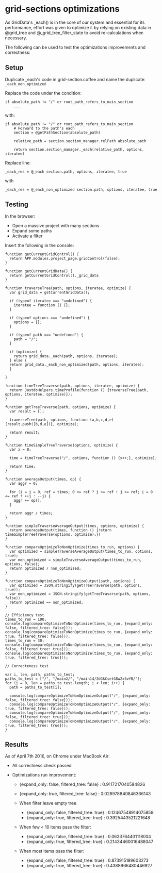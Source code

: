 grid-sections optimizations
===========================

As GridData's _each() is in the core of our system and essential for its
performance, effort was given to optimize it by relying on existing data
in @grid_tree and @_grid_tree_filter_state to avoid re-calculations when
necessary.

The following can be used to test the optimizations improvements and
correctness:

Setup
-----

Duplicate _each's code in grid-section.coffee and name the duplicate: `_each_non_optimized`

Replace the code under the condition:

    if absolute_path != "/" or root_path_refers_to_main_section
        ...

with:

    if absolute_path != "/" or root_path_refers_to_main_section
        # Forward to the path's each
        section = @getPathSection(absolute_path)

        relative_path = section.section_manager.relPath absolute_path

        return section.section_manager._each(relative_path, options, iteratee)

Replace line:

    _each_res = @_each section.path, options, iteratee, true

with

    _each_res = @_each_non_optimized section.path, options, iteratee, true


Testing
-------

In the browser:

* Open a massive project with many sections
* Expand some paths
* Activate a filter

Insert the following in the console:

    function getCurrentGridControl() {
      return APP.modules.project_page.gridControl(false);
    }

    function getCurrentGridData() {
      return getCurrentGridControl()._grid_data
    }

    function traverseTree(path, options, iteratee, optimize) {
      var grid_data = getCurrentGridData();

      if (typeof iteratee === "undefined") {
        iteratee = function () {};
      }

      if (typeof options === "undefined") {
        options = {};
      }

      if (typeof path === "undefined") {
        path = "/";
      }

      if (optimize) {
        return grid_data._each(path, options, iteratee);
      } else {
      return grid_data._each_non_optimized(path, options, iteratee);
      }

    }

    function timeTreeTraverse(path, options, iteratee, optimize) {
      return JustdoHelpers.timeProfile(function () {traverseTree(path, options, iteratee, optimize)});
    }

    function getTreeTraverse(path, options, optimize) {
      var result = [];

      traverseTree(path, options, function (a,b,c,d,e) {result.push([b,d,e])}, optimize);

      return result;
    }

    function timeSimpleTreeTraverse(options, optimize) {
      var x = 0;

      time = timeTreeTraverse("/", options, function () {x++;}, optimize);

      return time;
    }

    function averageOutput(times, op) {
      var aggr = 0;

      for (i = j = 0, ref = times; 0 <= ref ? j <= ref : j >= ref; i = 0 <= ref ? ++j : --j) {
        aggr += op();
      }

      return aggr / times;
    }

    function simpleTraverseAverageOutput(times, options, optimize) {
      return averageOutput(times, function () {return timeSimpleTreeTraverse(options, optimize);})
    }

    function compareOptimizeToNonOptimize(times_to_run, options) {
      var optimized = simpleTraverseAverageOutput(times_to_run, options, true);
      var non_optimized = simpleTraverseAverageOutput(times_to_run, options, false);
      return optimized / non_optimized;
    }

    function compareOptimizeToNonOptimizeOutput(path, options) {
      var optimized = JSON.stringify(getTreeTraverse(path, options, true));
      var non_optimized = JSON.stringify(getTreeTraverse(path, options, false))
      return optimized == non_optimized;
    }

    // Efficiency test
    times_to_run = 100;
    console.log(compareOptimizeToNonOptimize(times_to_run, {expand_only: false, filtered_tree: false}));
    console.log(compareOptimizeToNonOptimize(times_to_run, {expand_only: true, filtered_tree: false}));
    times_to_run = 30;
    console.log(compareOptimizeToNonOptimize(times_to_run, {expand_only: false, filtered_tree: true}));
    console.log(compareOptimizeToNonOptimize(times_to_run, {expand_only: true, filtered_tree: true}));

    // Correcteness test

    var i, len, path, paths_to_test;
    paths_to_test = ["/", "/main2/", "/main14/ZdGkCsetGBwZx5vYR/"];
    for (i = 0, len = paths_to_test.length; i < len; i++) {
      path = paths_to_test[i];

      console.log(compareOptimizeToNonOptimizeOutput("/", {expand_only: false, filtered_tree: false}));
      console.log(compareOptimizeToNonOptimizeOutput("/", {expand_only: true, filtered_tree: false}));
      console.log(compareOptimizeToNonOptimizeOutput("/", {expand_only: false, filtered_tree: true}));
      console.log(compareOptimizeToNonOptimizeOutput("/", {expand_only: true, filtered_tree: true}));
    }

Results
-------

As of April 7th 2016, on Chrome under MacBook Air:

* All correctness check passed

* Optimizations run improvement:
  * {expand_only: false, filtered_tree: false} : 0.9117217040584826
  * {expand_only: true, filtered_tree: false} : 0.028978840846366143

  * When filter leave empty tree:
    * {expand_only: false, filtered_tree: true} : 0.12467548914075859
    * {expand_only: true, filtered_tree: true} : 0.3925443521221648
  * When few < 10 items pass the filter:
    * {expand_only: false, filtered_tree: true} : 0.0623764401118004
    * {expand_only: true, filtered_tree: true} : 0.21434460016488047
  * When most items pass the filter:
    * {expand_only: false, filtered_tree: true} : 0.873915199603273
    * {expand_only: true, filtered_tree: true} : 0.4388966480446927